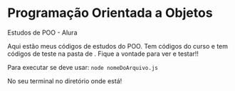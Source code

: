 # Programação Orientada a Objetos
 Estudos de POO - Alura

 Aqui estão meus códigos de estudos do POO. Tem códigos do curso e tem códigos de teste na pasta de <a href="./teste-de-codigos"><a>. Fique a vontade para ver e testar!!

Para executar se deve usar:
 ``` node nomeDoArquivo.js ```

No seu terminal no diretório onde está!